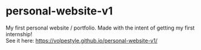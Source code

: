 # personal-website-v1
My first personal website / portfolio. Made with the intent of getting my first internship!  
See it here: https://volpestyle.github.io/personal-website-v1/
